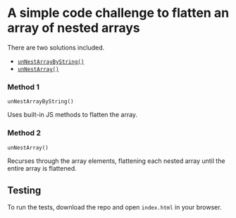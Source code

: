 # A simple code challenge to flatten an array of nested arrays

There are two solutions included.

* [`unNestArrayByString()`](#method-1)
* [`unNestArray()`](#method-2)

### Method 1

`unNestArrayByString()`

Uses built-in JS methods to flatten the array.

### Method 2

`unNestArray()`

Recurses through the array elements, flattening each nested array until the entire array is flattened.

## Testing

To run the tests, download the repo and open `index.html` in your browser.

